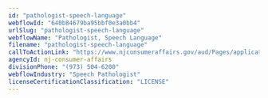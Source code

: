 ```yaml
---
id: "pathologist-speech-language"
webflowId: "640b84679ba95bbf0e3a0bb4"
urlSlug: "pathologist-speech-language"
webflowName: "Pathologist, Speech Language"
filename: "pathologist-speech-language"
callToActionLink: "https://www.njconsumeraffairs.gov/aud/Pages/applications.aspx"
agencyId: nj-consumer-affairs
divisionPhone: "(973) 504-6200"
webflowIndustry: "Speech Pathologist"
licenseCertificationClassification: "LICENSE"
---
```

